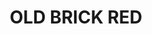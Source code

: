 ---
title: "OLD BRICK RED"
price: "560" 
desc: "PIGMENT COLORS"
img_path: "/assets/img/ABTP053 .jpg"
brand: Abteilung
available: true
special_offer: false
new: false
soon: false
cat: "ABTEILUNG-502"
subcat: "ABT-PIGMENTI"
subsubcat: ""
---